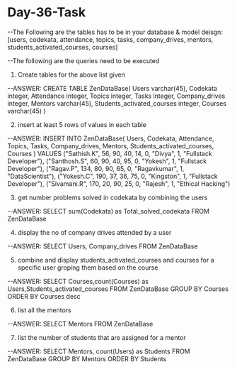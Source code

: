# Day-36-Task


--The Following are the tables has to be in your database & model deisgn:
[users, codekata, attendance, topics, tasks, company_drives, mentors, students_activated_courses, courses]

--The following are the queries need to be executed

1. Create tables for the above list given

--ANSWER:
    CREATE TABLE ZenDataBase(
    Users varchar(45),
    Codekata integer,
    Attendance integer,
    Topics integer,
    Tasks integer,
    Company_drives integer,
    Mentors varchar(45),
    Students_activated_courses integer,
    Courses varchar(45)
)

2. insert at least 5 rows of values in each table

--ANSWER:
INSERT INTO ZenDataBase(
    Users,
    Codekata,
    Attendance,
    Topics,
    Tasks,
    Company_drives,
    Mentors,
    Students_activated_courses,
    Courses
) VALUES
    ("Sathish.K", 56, 90, 40, 14, 0, "Divya", 1, "Fullstack Developer"),
    ("Santhosh.S", 60, 90, 40, 95, 0, "Yokesh", 1, "Fullstack Developer"),
    ("Ragav.P", 134, 80, 90, 65, 0, "Ragavkumar", 1, "DataScientist"),
    ("Yokesh.C", 190, 37, 36, 75, 0, "Kingston", 1, "Fullstack Developer"),
    ("Sivamani.R", 170, 20, 90, 25, 0, "Rajesh", 1, "Ethical Hacking")

3. get number problems solved in codekata by combining the users

--ANSWER:
SELECT sum(Codekata) 
as Total_solved_codekata 
FROM ZenDataBase

4. display the no of company drives attended by a user

--ANSWER:
SELECT Users, Company_drives 
FROM ZenDataBase

5. combine and display students_activated_courses and courses for a specific user groping them based on the course

--ANSWER:
SELECT Courses,count(Courses) 
as 
Users,Students_activated_courses 
FROM 
ZenDataBase 
GROUP BY Courses 
ORDER BY Courses desc

6. list all the mentors

--ANSWER:
SELECT Mentors FROM ZenDataBase

7. list the number of students that are assigned for a mentor

--ANSWER:
SELECT Mentors,
count(Users) as Students 
FROM ZenDataBase 
GROUP BY Mentors
ORDER BY Students 
